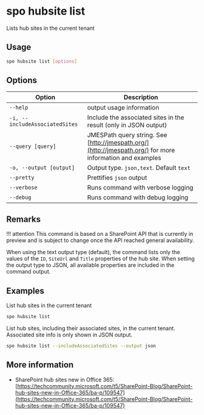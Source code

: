 # spo hubsite list

Lists hub sites in the current tenant

## Usage

```sh
spo hubsite list [options]
```

## Options

Option|Description
------|-----------
`--help`|output usage information
`-i, --includeAssociatedSites`|Include the associated sites in the result (only in JSON output)
`--query [query]`|JMESPath query string. See [http://jmespath.org/](http://jmespath.org/) for more information and examples
`-o, --output [output]`|Output type. `json,text`. Default `text`
`--pretty`|Prettifies `json` output
`--verbose`|Runs command with verbose logging
`--debug`|Runs command with debug logging

## Remarks

!!! attention
    This command is based on a SharePoint API that is currently in preview and is subject to change once the API reached general availability.

When using the text output type (default), the command lists only the values of the `ID`, `SiteUrl` and `Title` properties of the hub site. When setting the output type to JSON, all available properties are included in the command output.

## Examples

List hub sites in the current tenant

```sh
spo hubsite list
```

List hub sites, including their associated sites, in the current tenant. Associated site info is only shown in JSON output.

```sh
spo hubsite list --includeAssociatedSites --output json
```

## More information

- SharePoint hub sites new in Office 365: [https://techcommunity.microsoft.com/t5/SharePoint-Blog/SharePoint-hub-sites-new-in-Office-365/ba-p/109547](https://techcommunity.microsoft.com/t5/SharePoint-Blog/SharePoint-hub-sites-new-in-Office-365/ba-p/109547)